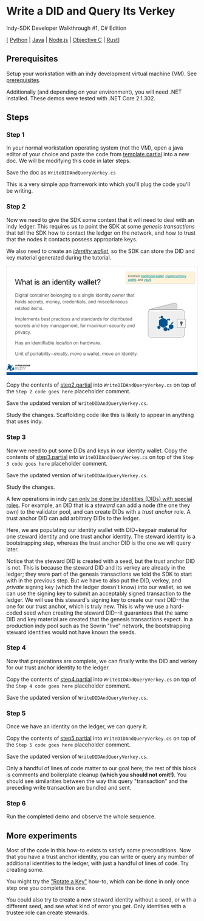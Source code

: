 # Write a DID and Query Its Verkey

Indy-SDK Developer Walkthrough #1, C# Edition

[ [Python](../python/README.md) | [Java](../java/README.md) | [Node.js](../nodejs/README.md) | [Objective C](../../not-yet-written.md)  | [Rust](../rust/README.md)]


## Prerequisites

Setup your workstation with an indy development virtual machine (VM). See [prerequisites](../../prerequisites.md).

Additionally (and depending on your environment), you will need .NET installed.   These demos were tested with .NET Core 2.1.302.

## Steps

### Step 1

In your normal workstation operating system (not the VM), open a java editor of your
choice and paste the code from [template.partial](template.partial)
into a new doc. We will be modifying this code in later steps.

Save the doc as `WriteDIDAndQueryVerkey.cs`

This is a very simple app framework into which you'll plug the code
you'll be writing.

### Step 2

Now we need to give the SDK some context that it will need
to deal with an indy ledger. This requires us to point the SDK at some
*genesis transactions* that tell the SDK how to contact the ledger on
the network, and how to trust that the nodes it contacts possess
appropriate keys.

We also need to create an *[identity wallet](https://docs.google.com/presentation/d/1X6F9QVG8M4PqQQLLL_5I6aQ5z7CCpYyYHBNKYMlsqXc/edit#slide=id.g32295399e3_0_73)*, so the SDK can store the DID and key
material generated during the tutorial.

![more info on wallets](../wallet-slide.png)

Copy the contents of [step2.partial](step2.partial) into
`WriteDIDAndQueryVerkey.cs` on top of the `Step 2 code goes here` placeholder comment.

Save the updated version of `WriteDIDAndQueryVerkey.cs`.

Study the changes. Scaffolding code like this is likely to appear in anything
that uses indy.

### Step 3

Now we need to put some DIDs and keys in our identity
wallet. Copy the contents of [step3.partial](step3.partial) into
`WriteDIDAndQueryVerkey.cs` on top of the `Step 3 code goes here` placeholder comment.

Save the updated version of `WriteDIDAndQueryVerkey.cs`.

Study the changes.

A few operations in indy [can only be done by identities (DIDs) with
special roles](https://github.com/hyperledger/indy-node/blob/master/docs/auth_rules.md). For example, an DID that is a *steward* can add a node (the one
they own) to the validator pool, and can create DIDs with a *trust anchor*
role. A trust anchor DID can add arbitrary DIDs to the ledger.

Here, we are populating our identity wallet with DID+keypair material for
one steward identity and one trust anchor identity. The steward identity is
a bootstrapping step, whereas the trust anchor DID is the one we will query
later.

Notice that the steward DID is created with a seed, but the trust anchor DID is not.
This is because the steward DID and its verkey are already in the ledger;
they were part of the genesis transactions we told the SDK to start with
in the previous step. But we have to also put the DID, verkey, and *private*
signing key (which the ledger doesn't know) into our wallet, so we can use
the signing key to submit an acceptably signed transaction to the ledger.
We will use this steward's signing key to create our *next* DID--the
one for our trust anchor, which is truly new. This is why we use a hard-coded seed
when creating the steward DID--it guarantees that the same DID and key
material are created that the genesis transactions expect. In a production indy pool
such as the Sovrin "live" network, the bootstrapping steward identities
would not have known the seeds.

### Step 4

Now that preparations are complete, we can finally write the DID and verkey
for our trust anchor identity to the ledger.

Copy the contents of [step4.partial](step4.partial) into
`WriteDIDAndQueryVerkey.cs` on top of the `Step 4 code goes here` placeholder comment.

Save the updated version of `WriteDIDAndQueryVerkey.cs`.

### Step 5

Once we have an identity on the ledger, we can query it.

Copy the contents of [step5.partial](step5.partial) into
`WriteDIDAndQueryVerkey.cs` on top of the `Step 5 code goes here` placeholder comment.

Save the updated version of `WriteDIDAndQueryVerkey.cs`.

Only a handful of lines of code matter to our goal here; the rest of
this block is comments and boilerplate cleanup **(which you should not omit!)**.
You should see similarities between the way this query "transaction" and
the preceding write transaction are bundled and sent.

### Step 6

Run the completed demo and observe the whole sequence.

## More experiments

Most of the code in this how-to exists to satisfy some preconditions.
Now that you have a trust anchor identity, you can write or query
any number of additional identities to the ledger, with just a handful of
lines of code. Try creating some.

You might try the ["Rotate a Key"](../../rotate-key/../not-yet-written.md)
how-to, which can be done in only once step one you complete this one.

You could also try to create a new steward identity without a seed, or
with a different seed, and see what kind of error you get. Only identities
with a trustee role can create stewards.
